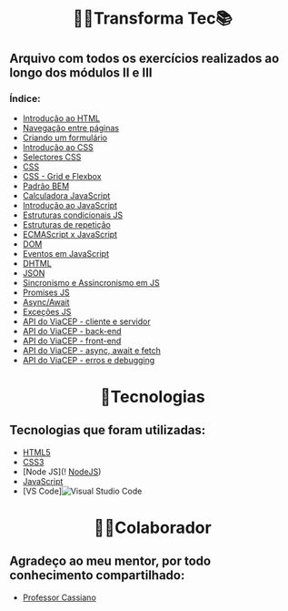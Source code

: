 <h1 align=center>👩‍💻Transforma Tec📚</h1>

## Arquivo com todos os exercícios realizados ao longo dos módulos II e III

### Índice:
- [Introdução ao HTML](01.%20aula%2017%20intro%20HTML5)
- [Navegação entre páginas](02.%20aula%2018%20navega%C3%A7%C3%A3o%20entre%20p%C3%A1ginas%20HTM5)
- [Criando um formulário](03.%20aula%2019%20criando%20um%20formul%C3%A1rio)
- [Introdução ao CSS](04.%20aula%2021%20intro%20CSS3)
- [Selectores CSS](05.%20aula%2022%20seletores%20CSS3)
- [CSS](06.%20aula%2023%20CSS3)
- [CSS - Grid e Flexbox](07.%20aula%2024%20Grid%20e%20Flexbox)
- [Padrão BEM](08.%20aula%2026%20padr%C3%A3o%20BEM)
- [Calculadora JavaScript](09.%20aula%2032%20calculadora%20JS)
- [Introdução ao JavaScript](10.%20aula%2033%20intro%20JS/)
- [Estruturas condicionais JS](11.%20aula%2034%20estruturas%20condicionais/)
- [Estruturas de repetição](12.%20aula%2035%20estruturas%20de%20repeti%C3%A7%C3%A3o/)
- [ECMAScript x JavaScript](13.%20aula%2036%20ECMAScriptxJavaScript/)
- [DOM](14.%20aula%2038%20DOM/)
- [Eventos em JavaScript](15.%20aula%2039%20Criando%20eventos%20JS/)
- [DHTML](16.%20aula%2040%20DHTML/)
- [JSON](17.%20aula%2041%20JSON/)
- [Sincronismo e Assincronismo em JS](18.%20aula%2043%20sincronismo%20e%20assincronismo/)
- [Promises JS](19.%20aula%2044%20promises%20JS/)
- [Async/Await](20.%20aula%2045%20async%2C%20await/)
- [Exceções JS](21.%20aula%2046%20exce%C3%A7%C3%B5es%20JS/)
- [API do ViaCEP - cliente e servidor](22.%20aula%2048%20API%20do%20ViaCEP%20-%20cliente%20e%20servidor/)
- [API do ViaCEP - back-end](23.%20aula%2049%20API%20do%20ViaCEP%20-%20back-end/)
- [API do ViaCEP - front-end](24.%20aula%2050%20API%20do%20ViaCep%20-%20front-end/)
- [API do ViaCEP - async, await e fetch](25.%20aula%2051%20API%20do%20ViaCEP%20-%20async,%20await%20e%20fetch/)
- [API do ViaCEP - erros e debugging](26.%20aula%2052%20API%20do%20ViaCEP%20-%20erros%20e%20debugging/)



<h1 align=center>🚀Tecnologias</h1>

## Tecnologias que foram utilizadas: 
- [HTML5](https://img.shields.io/badge/HTML5-E34F26?style=for-the-badge&logo=html5&logoColor=white)
- [CSS3](https://img.shields.io/badge/CSS3-1572B6?style=for-the-badge&logo=css3&logoColor=white)
- [Node JS](! [NodeJS](https://img.shields.io/badge/node.js-6DA55F?style=for-the-badge&logo=node.js&logoColor=white))
- [JavaScript](https://img.shields.io/badge/JavaScript-F7DF1E?style=for-the-badge&logo=javascript&logoColor=black)
- [VS Code]![Visual Studio Code](https://img.shields.io/badge/Visual%20Studio%20Code-0078d7.svg?style=for-the-badge&logo=visual-studio-code&logoColor=white)



<h1 align=center>👨‍💻Colaborador</h1>

## Agradeço ao meu mentor, por todo conhecimento compartilhado:
- [Professor Cassiano](https://github.com/cassiano-dio)